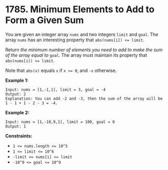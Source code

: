 # 1785. Minimum Elements to Add to Form a Given Sum

You are given an integer array `nums` and two integers `limit` and `goal`. The array `nums` has an interesting property that `abs(nums[i]) <= limit`.

Return *the minimum number of elements you need to add to make the sum of the array equal to* `goal`. The array must maintain its property that `abs(nums[i]) <= limit`.

Note that `abs(x)` equals `x` if `x >= 0`, and `-x` otherwise.

**Example 1:**

```()
Input: nums = [1,-1,1], limit = 3, goal = -4
Output: 2
Explanation: You can add -2 and -3, then the sum of the array will be 1 - 1 + 1 - 2 - 3 = -4.
```

**Example 2:**

```()
Input: nums = [1,-10,9,1], limit = 100, goal = 0
Output: 1
```

**Constraints:**

- `1 <= nums.length <= 10^5`
- `1 <= limit <= 10^6`
- `-limit <= nums[i] <= limit`
- `-10^9 <= goal <= 10^9`
